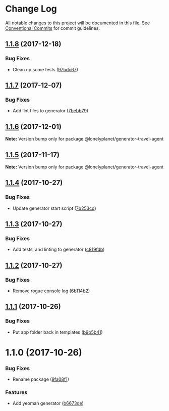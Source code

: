 # Change Log

All notable changes to this project will be documented in this file.
See [Conventional Commits](https://conventionalcommits.org) for commit guidelines.

<a name="1.1.8"></a>
## [1.1.8](https://github.com/lonelyplanet/travel-agent/compare/@lonelyplanet/generator-travel-agent@1.1.7...@lonelyplanet/generator-travel-agent@1.1.8) (2017-12-18)


### Bug Fixes

* Clean up some tests ([97bdc67](https://github.com/lonelyplanet/travel-agent/commit/97bdc67))




<a name="1.1.7"></a>
## [1.1.7](https://github.com/lonelyplanet/travel-agent/compare/@lonelyplanet/generator-travel-agent@1.1.6...@lonelyplanet/generator-travel-agent@1.1.7) (2017-12-07)


### Bug Fixes

* Add lint files to generator ([7bebb79](https://github.com/lonelyplanet/travel-agent/commit/7bebb79))




<a name="1.1.6"></a>
## [1.1.6](https://github.com/lonelyplanet/travel-agent/compare/@lonelyplanet/generator-travel-agent@1.1.5...@lonelyplanet/generator-travel-agent@1.1.6) (2017-12-01)




**Note:** Version bump only for package @lonelyplanet/generator-travel-agent

<a name="1.1.5"></a>
## [1.1.5](https://github.com/lonelyplanet/travel-agent/compare/@lonelyplanet/generator-travel-agent@1.1.4...@lonelyplanet/generator-travel-agent@1.1.5) (2017-11-17)




**Note:** Version bump only for package @lonelyplanet/generator-travel-agent

<a name="1.1.4"></a>
## [1.1.4](https://github.com/lonelyplanet/travel-agent/compare/@lonelyplanet/generator-travel-agent@1.1.3...@lonelyplanet/generator-travel-agent@1.1.4) (2017-10-27)


### Bug Fixes

* Update generator start script ([7b253cd](https://github.com/lonelyplanet/travel-agent/commit/7b253cd))




<a name="1.1.3"></a>
## [1.1.3](https://github.com/lonelyplanet/travel-agent/compare/@lonelyplanet/generator-travel-agent@1.1.2...@lonelyplanet/generator-travel-agent@1.1.3) (2017-10-27)


### Bug Fixes

* Add tests, and linting to generator ([c819fdb](https://github.com/lonelyplanet/travel-agent/commit/c819fdb))




<a name="1.1.2"></a>
## [1.1.2](https://github.com/lonelyplanet/travel-agent/compare/@lonelyplanet/generator-travel-agent@1.1.1...@lonelyplanet/generator-travel-agent@1.1.2) (2017-10-27)


### Bug Fixes

* Remove rogue console log ([6b114b2](https://github.com/lonelyplanet/travel-agent/commit/6b114b2))




<a name="1.1.1"></a>
## [1.1.1](https://github.com/lonelyplanet/travel-agent/compare/@lonelyplanet/generator-travel-agent@1.1.0...@lonelyplanet/generator-travel-agent@1.1.1) (2017-10-26)


### Bug Fixes

* Put app folder back in templates ([b9b5b41](https://github.com/lonelyplanet/travel-agent/commit/b9b5b41))




<a name="1.1.0"></a>
# 1.1.0 (2017-10-26)


### Bug Fixes

* Rename package ([9fa08f1](https://github.com/lonelyplanet/travel-agent/commit/9fa08f1))


### Features

* Add yeoman generator ([b6673de](https://github.com/lonelyplanet/travel-agent/commit/b6673de))
